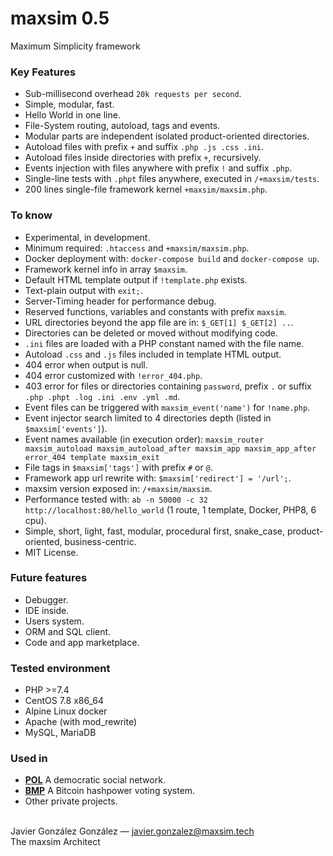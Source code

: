 # maxsim 0.5

Maximum Simplicity framework


### Key Features
* Sub-millisecond overhead `20k requests per second`.
* Simple, modular, fast.
* Hello World in one line.
* File-System routing, autoload, tags and events.
* Modular parts are independent isolated product-oriented directories.
* Autoload files with prefix `+` and suffix `.php .js .css .ini`.
* Autoload files inside directories with prefix `+`, recursively.
* Events injection with files anywhere with prefix `!` and suffix `.php`.
* Single-line tests with `.phpt` files anywhere, executed in `/+maxsim/tests`.
* 200 lines single-file framework kernel `+maxsim/maxsim.php`.


### To know
* Experimental, in development.
* Minimum required: `.htaccess` and `+maxsim/maxsim.php`.
* Docker deployment with: `docker-compose build` and `docker-compose up`.
* Framework kernel info in array `$maxsim`.
* Default HTML template output if `!template.php` exists.
* Text-plain output with `exit;`.
* Server-Timing header for performance debug.
* Reserved functions, variables and constants with prefix `maxsim`.
* URL directories beyond the app file are in: `$_GET[1] $_GET[2] ..`.
* Directories can be deleted or moved without modifying code.
* `.ini` files are loaded with a PHP constant named with the file name.
* Autoload `.css` and `.js` files included in template HTML output.
* 404 error when output is null.
* 404 error customized with `!error_404.php`.
* 403 error for files or directories containing `password`, prefix `.` or suffix `.php .phpt .log .ini .env .yml .md`.
* Event files can be triggered with `maxsim_event('name')` for `!name.php`.
* Event injector search limited to 4 directories depth (listed in `$maxsim['events']`).
* Event names available (in execution order): `maxsim_router maxsim_autoload maxsim_autoload_after maxsim_app maxsim_app_after error_404 template maxsim_exit`
* File tags in `$maxsim['tags']` with prefix `#` or `@`.
* Framework app url rewrite with: `$maxsim['redirect'] = '/url';`.
* maxsim version exposed in: `/+maxsim/maxsim`.
* Performance tested with: `ab -n 50000 -c 32 http://localhost:80/hello_world` (1 route, 1 template, Docker, PHP8, 6 cpu).
* Simple, short, light, fast, modular, procedural first, snake_case, product-oriented, business-centric.
* MIT License.


### Future features
* Debugger.
* IDE inside.
* Users system.
* ORM and SQL client.
* Code and app marketplace.


### Tested environment
* PHP >=7.4
* CentOS 7.8 x86_64
* Alpine Linux docker
* Apache (with mod_rewrite)
* MySQL, MariaDB


### Used in
- **[POL](https://github.com/JavierGonzalez/POL)** A democratic social network.
- **[BMP](https://github.com/JavierGonzalez/BMP)** A Bitcoin hashpower voting system.
- Other private projects.


\
Javier González González — <javier.gonzalez@maxsim.tech> \
The maxsim Architect